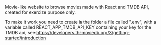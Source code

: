 Movie-like website to browse movies made with React and TMDB API, created for exercize purpose only.

To make it work you need to create in the folder a file called ".env", with a variable called REACT_APP_TMDB_API_KEY containing your key for the TMDB api, see:https://developers.themoviedb.org/3/getting-started/introduction
